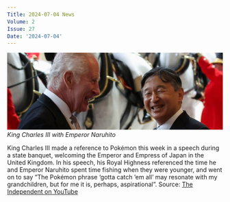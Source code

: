 ```yaml
---
Title: 2024-07-04 News
Volume: 2
Issue: 27
Date: '2024-07-04'
---
```


[![King Charles III with Emperor Naruhito](/web/images/king-charles-iii-with-emperor-naruhito.jpeg)](/web/images/king-charles-iii-with-emperor-naruhito.jpeg)*King Charles III with Emperor Naruhito*

King Charles III made a reference to Pokémon this week in a speech during a state banquet, welcoming the Emperor and Empress of Japan in the United Kingdom. In his speech, his Royal Highness referenced the time he and Emperor Naruhito spent time fishing when they were younger, and went on to say “The Pokémon phrase ‘gotta catch ’em all’ may resonate with my grandchildren, but for me it is, perhaps, aspirational”.
Source: [The Independent on YouTube](https://www.youtube.com/watch?v=Kfy-GvrVN9c)